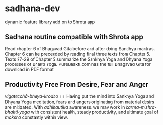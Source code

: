 # sadhana-dev 
dynamic feature library add on to Shrota app
## Sadhana routine compatible with Shrota app
Read chapter 6 of Bhagavad Gita before and after doing Sandhya mantras.
Chapter 6 can be preceeded by reading final three texts from Chapter 5.
Texts 27-29 of Chapter 5 summarize the Sankhya Yoga and Dhyana Yoga processes of Bhakti Yoga.
PureBhakti.com has the full Bhagavad Gita for download in PDF format.
## Productivity Free From Desire, Fear and Anger
_vigatecchā-bhaya-krodho_ ।। 
Having put the mind into Sankhya Yoga and Dhyana Yoga meditation,
fears and angers originating from material desirs are mitigated.
With _adhibautika_ awareness,
we may work in _karma-mishra-bhakti-yoga_ with consistent health,
steady productivity,
and ultimate goal of _moksha_ constantly within view.
